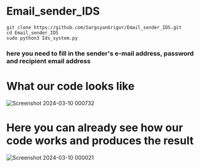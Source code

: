 # Email_sender_IDS

```
git clone https://github.com/SargsyanGrigor/Email_sender_IDS.git
cd Email_sender_IDS
sudo python3 Ids_system.py
```
<h3>here you need to fill in the sender's e-mail address, password and recipient email address</h3>

<h1>What our code looks like</h1>

![Screenshot 2024-03-10 000732](https://github.com/SargsyanGrigor/Email_sender_IDS/assets/106109042/292462dc-da56-46a5-af0d-fa8595db935b)


# Here you can already see how our code works and produces the result

![Screenshot 2024-03-10 000021](https://github.com/SargsyanGrigor/Email_sender_IDS/assets/106109042/4cc5e087-a38c-460f-9323-abe774d3b1cf)
